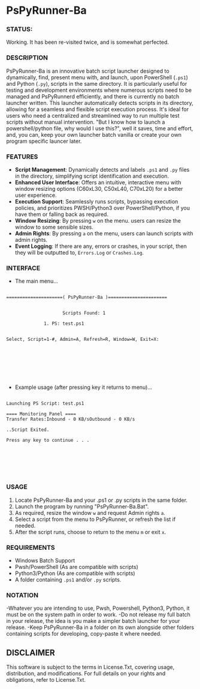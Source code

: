 # PsPyRunner-Ba

### STATUS: 
Working. It has been re-visited twice, and is somewhat perfected.

### DESCRIPTION
PsPyRunner-Ba is an innovative batch script launcher designed to dynamically, find, present menu with, and launch, upon PowerShell (`.ps1`) and Python (`.py`), scripts in the same directory. It is particularly useful for testing and development environments where numerous scripts need to be managed and PsPyRunnerd efficiently, and there is currently no batch launcher written. This launcher automatically detects scripts in its directory, allowing for a seamless and flexible script execution process. It's ideal for users who need a centralized and streamlined way to run multiple test scripts without manual intervention. "But I know how to launch a powershell/python file, why would I use this?", well it saves, time and effort, and, you can, keep your own launcher batch vanilla or create your own program specific launcer later.

### FEATURES
- **Script Management**: Dynamically detects and labels `.ps1` and `.py` files in the directory, simplifying script identification and execution.
- **Enhanced User Interface**: Offers an intuitive, interactive menu with window resizing options (C60xL30, C50xL40, C70xL20) for a better user experience.
- **Execution Support**: Seamlessly runs scripts, bypassing execution policies, and prioritizes PWSH/Python3 over PowerShell/Python, if you have them or falling back as required.
- **Window Resizing**: By pressing `w` on the menu. users can resize the window to some sensible sizes.
- **Admin Rights**: By pressing `a` on the menu, users can launch scripts with admin rights.
- **Event Logging**: If there are any, errors or crashes, in your script, then they will be outputted to, `Errors.Log` or `Crashes.Log`.   

### INTERFACE
- The main menu...
```

=====================( PsPyRunner-Ba )======================


                     Scripts Found: 1

              1. PS: test.ps1


Select, Script=1-#, Admin=A, Refresh=R, Window=W, Exit=X:








```
- Example usage (after pressing key it returns to menu)...
```

Launching PS Script: test.ps1

==== Monitoring Panel ====
Transfer Rates:Inbound - 0 KB/sOutbound - 0 KB/s

..Script Exited.

Press any key to continue . . .







```

### USAGE
1. Locate PsPyRunner-Ba and your .ps1 or .py scripts in the same folder.
2. Launch the program by running "PsPyRunner-Ba.Bat".
3. As required, resize the window `w` and request Admin rights `a`.
4. Select a script from the menu to PsPyRunner, or refresh the list if needed.
5. After the script runs, choose to return to the menu `m` or exit `x`.

### REQUIREMENTS
- Windows Batch Support
- Pwsh/PowerShell (As are compatible with scripts)
- Python3/Python (As are compatible with scripts)
- A folder containing `.ps1` and/or `.py` scripts.

### NOTATION
-Whatever you are intending to use, Pwsh, Powershell, Python3, Python, it must be on the system path in order to work.
-Do not release my full batch in your release, the idea is you make a simpler batch launcher for your release.
-Keep PsPyRunner-Ba in a folder on its own alongside other folders containing scripts for developing, copy-paste it where needed.

## DISCLAIMER
This software is subject to the terms in License.Txt, covering usage, distribution, and modifications. For full details on your rights and obligations, refer to License.Txt.
